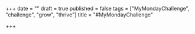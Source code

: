 +++
date = ""
draft = true
published = false
tags = ["MyMondayChallenge", "challenge", "grow", "thrive"]
title = "#MyMondayChallenge"

+++
